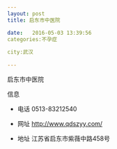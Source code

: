 ```yaml
--- 
layout: post 
title: 启东市中医院

date:   2016-05-03 13:39:56 
categories:不孕症
  
city:武汉
  
--- 
```

   
启东市中医院

信息
 - 电话 0513-83212540

 - 网址 http://www.qdszyy.com/

 - 地址 江苏省启东市紫薇中路458号


